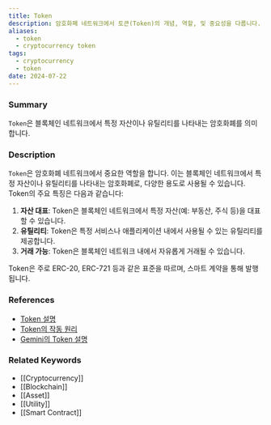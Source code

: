 ```yaml
---
title: Token
description: 암호화폐 네트워크에서 토큰(Token)의 개념, 역할, 및 중요성을 다룹니다.
aliases:
  - token
  - cryptocurrency token
tags:
  - cryptocurrency
  - token
date: 2024-07-22
---
```

### Summary

`Token`은 블록체인 네트워크에서 특정 자산이나 유틸리티를 나타내는 암호화폐를 의미합니다.

### Description

`Token`은 암호화폐 네트워크에서 중요한 역할을 합니다. 이는 블록체인 네트워크에서 특정 자산이나 유틸리티를 나타내는 암호화폐로, 다양한 용도로 사용될 수 있습니다. Token의 주요 특징은 다음과 같습니다:

1. **자산 대표**: Token은 블록체인 네트워크에서 특정 자산(예: 부동산, 주식 등)을 대표할 수 있습니다.
2. **유틸리티**: Token은 특정 서비스나 애플리케이션 내에서 사용될 수 있는 유틸리티를 제공합니다.
3. **거래 가능**: Token은 블록체인 네트워크 내에서 자유롭게 거래될 수 있습니다.

Token은 주로 ERC-20, ERC-721 등과 같은 표준을 따르며, 스마트 계약을 통해 발행됩니다.

### References

- [Token 설명](<https://en.wikipedia.org/wiki/Token_(cryptocurrency)>)
- [Token의 작동 원리](https://ethereum.org/en/glossary/#token)
- [Gemini의 Token 설명](https://www.gemini.com/cryptopedia/search?query=token)

### Related Keywords

- [[Cryptocurrency]]
- [[Blockchain]]
- [[Asset]]
- [[Utility]]
- [[Smart Contract]]
